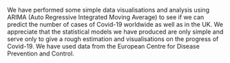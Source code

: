 We have performed some simple data visualisations and analysis using ARIMA (Auto Regressive Integrated Moving Average) to see if we can predict the number of cases of Covid-19 worldwide as well as in the UK. We appreciate that the statistical models we have produced are only simple and serve only to give a rough estimation and visualisations on the progress of Covid-19. We have used data from the European Centre for Disease Prevention and Control. 
